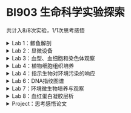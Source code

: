 # BI903 生命科学实验探索

共计入8/8次实验，1/1次思考感悟

<details>
<summary>Lab 1：鲫鱼解剖</summary>

### Lab 1：鲫鱼解剖

- 实验报告见：[Lab 1.pdf](./Lab%201.pdf)
- 分数：8.4/10
- 反馈：同学实验完成度很高，但是依旧存在一些小瑕疵，标准可以更加细节一些；对神经系统的探寻也很深入，但是希望可以将文字描述的器官标准出来
</details>
<details>
<summary>Lab 2：显微设备</summary>

### Lab 2：显微设备

- 实验报告见：[Lab 2.pdf](./Lab%202.pdf)
- 分数：9.2/10
- 反馈：同学显微镜使用很好，对植物组织的探寻很细致，对果蝇的结构和功能有属于自己的思考，希望你可以基于此更进一步思考，不同的果蝇眼的颜色是否不同？为什么？是否有果蝇有与其余果蝇明显不同的器官结构？基于此，相信你可以对生物组织的遗传有更深入的思考
</details>
<details>
<summary>Lab 3：血型、血细胞和染色体观察</summary>

### Lab 3：血型、血细胞和染色体观察

- 实验报告见：[Lab 3.pdf](./Lab%203.pdf)
- 分数：9.3/10
- 反馈：同学实验完成度很高，对实验很有兴趣，对各个问题回答很详细
</details>
<details>
<summary>Lab 4：植物细胞组织培养</summary>

### Lab 4：植物细胞组织培养

- 实验报告见：[Lab 4.pdf](./Lab%204.pdf)
- 分数：6/10
- 反馈：失败与否是结果，一步步探索的过程才是收获，加油！
</details>
<details>
<summary>Lab 4：指示生物对环境污染的响应</summary>

### Lab 5：指示生物对环境污染的响应

- 实验报告见：[Lab 5.pdf](./Lab%205.pdf)
- 分数：9.4/10
- 反馈：同学实验完成的很高，图片拍摄很清晰，但是还是存在一些问题：去垢剂？表面活性剂；此外，可乐的环境还有酸性
</details>
<details>
<summary>Lab 6：DNA指纹图谱</summary>

### Lab 6：DNA指纹图谱

- 实验报告见：[Lab 6.pdf](./Lab%206.pdf)
- 分数：9.2/10
- 反馈：分子生物学实验难免会有失败发生，成功也是在无数次失败后的一次偶然，加油！
</details>
<details>
<summary>Lab 7：环境微生物培养与观察</summary>

### Lab 7：环境微生物培养与观察

- 实验报告见：[Lab 7.pdf](./Lab%207.pdf)
- 分数：9.3/10
- 反馈：同学实验完成很好，报告撰写也很认真，微生物作图也很有趣
</details>
<details>
<summary>Lab 8：血红蛋白凝胶层析</summary>

### Lab 8：血红蛋白凝胶层析

- 实验报告见：[Lab 8.pdf](./Lab%208.pdf)
- 分数：9.5/10
- 反馈：同学实验完成很好，报告撰写很认真
</details>
<details>
<summary>Project：思考感悟论文</summary>

### Project：思考感悟论文

- 具体要求见：[Description.md](./Description.md)
- 实验报告见：[Report.pdf](./Report.pdf)
- 分数：14/20
- 反馈：通过课程对人类在自然中的定位有了深刻的认识，梳理了历史上科技与人类发展所带来的变化。“自然的均衡状态经过上亿年的演化才得以形成，人类是这一生态系统中的一部分，而非支配者。面对当前的环境危机，我们必须摒弃“征服自然”的传统观念。只有尊重自然、善待环境，人类才能在可持续发展的道路上走得更远、更稳，也才能为子孙后代创造一个更加美好的未来。”很好！
</details>